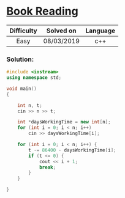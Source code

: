 # [Book Reading](https://codeforces.com/contest/884/problem/A)

| Difficulty | Solved on  | Language   |
| :--------: | :--------: | :--------: |
| Easy       | 08/03/2019 | c++        |

### Solution:

```c++
#include <iostream>
using namespace std;

void main()
{

    int n, t;
    cin >> n >> t;

    int *daysWorkingTime = new int[n];
    for (int i = 0; i < n; i++)
        cin >> daysWorkingTime[i];

    for (int i = 0; i < n; i++) {
        t -= 86400 - daysWorkingTime[i];
        if (t <= 0) {
            cout << i + 1;
            break;
        }
    }

}
```